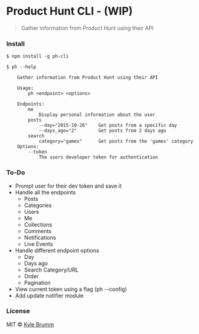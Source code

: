 # Product Hunt CLI - (WIP)

> Gather information from Product Hunt using their API


### Install

```
$ npm install -g ph-cli
```

```
$ ph --help

    Gather information from Product Hunt using their API

    Usage:
        ph <endpoint> <options>

    Endpoints:
        me
            Display personal information about the user
        posts
            --day="2015-10-26"    Get posts from a specific day
            --days_ago="2"        Get posts from 2 days ago
        search
            category="games"      Get posts from the 'games' category
    Options:
        --token
            The users developer token for authentication
```


### To-Do

- Prompt user for their dev token and save it
- Handle all the endpoints
    - Posts
    - Categories
    - Users
    - Me
    - Collections
    - Comments
    - Notifications
    - Live Events
- Handle different endpoint options
    - Day
    - Days ago
    - Search Category/URL
    - Order
    - Pagination
- View current token using a flag (ph --config)
- Add update notifier module


### License

MIT © [Kyle Brumm](http://kylebrumm.com)
